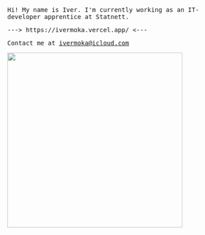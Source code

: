 <samp>
  <p>Hi! My name is Iver. I'm currently working as an IT-developer apprentice at Statnett.</p>
  <p>---> https://ivermoka.vercel.app/ <---</p>


  
  
  Contact me at ivermoka@icloud.com  
</samp>

<img width="400" src="https://quotes-github-readme.vercel.app/api?type=vertical&theme=radical" />
